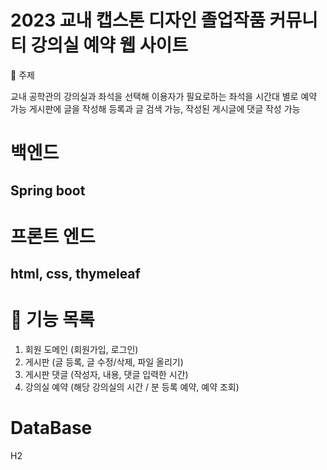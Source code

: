 #  2023 교내 캡스톤 디자인 졸업작품 커뮤니티 강의실 예약 웹 사이트
📣 주제

교내 공학관의 강의실과 좌석을 선택해 이용자가 필요로하는 좌석을 시간대 별로 예약 가능 
게시판에 글을 작성해 등록과 글 검색 가능, 작성된 게시글에 댓글 작성 가능

# 백엔드
## Spring boot

# 프론트 엔드
## html, css, thymeleaf


# 📣 기능 목록
1. 회원 도메인 (회원가입, 로그인) 
2. 게시판 (글 등록, 글 수정/삭제, 파일 올리기)
3. 게시판 댓글 (작성자, 내용, 댓글 입력한 시간)
4. 강의실 예약 (해당 강의실의 시간 / 분 등록 예약, 예약 조회)

# DataBase
H2
